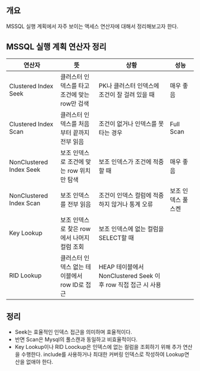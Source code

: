 ## 개요
MSSQL 실행 계획에서 자주 보이는 액세스 연산자에 대해서 정리해보고자 한다.

## MSSQL 실행 계획 연산자 정리

| 연산자                     | 뜻                                            | 상황                                                        | 성능         |
|----------------------------|-----------------------------------------------|-------------------------------------------------------------|------------|
| Clustered Index Seek       | 클러스터 인덱스를 타고 조건에 맞는 row만 검색 | PK나 클러스터 인덱스에 조건이 잘 걸려 있을 때              | 매우 좋음      |
| Clustered Index Scan       | 클러스터 인덱스를 처음부터 끝까지 전부 읽음   | 조건이 없거나 인덱스를 못 타는 경우                         | Full Scan  |
| NonClustered Index Seek    | 보조 인덱스로 조건에 맞는 row 위치만 탐색     | 보조 인덱스가 조건에 적중할 때                              | 매우 좋음      |
| NonClustered Index Scan    | 보조 인덱스를 전부 읽음                       | 조건이 인덱스 컬럼에 적중하지 않거나 통계 오류              | 보조 인덱스 풀스켄 |
| Key Lookup                 | 보조 인덱스로 찾은 row에서 나머지 컬럼 조회   | 보조 인덱스에 없는 컬럼을 SELECT할 때                       |      |
| RID Lookup                 | 클러스터 인덱스 없는 테이블에서 row ID로 접근 | HEAP 테이블에서 NonClustered Seek 이후 row 직접 접근 시 사용 |      |

## 정리 

* Seek는 효율적인 인덱스 접근을 의미하며 효율적이다. 
* 반면 Scan은 Mysql의 풀스캔과 동일하고 비효율적이다.
* Key Lookup이나 RID Loockup은 인덱스에 없는 컬럼을 조회하기 위해 추가 연산을 수행한다. include를 사용하거나 최대한 커버링 인덱스로 작성하여 Lookup연산을 없애야 한다.